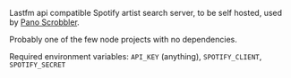 Lastfm api compatible Spotify artist search server, to be self hosted, used by [Pano Scrobbler](https://github.com/kawaiiDango/pScrobbler).

Probably one of the few node projects with no dependencies.

Required environment variables:
`API_KEY` (anything), `SPOTIFY_CLIENT`, `SPOTIFY_SECRET`